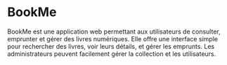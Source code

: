 # BookMe
BookMe est une application web permettant aux utilisateurs de consulter, emprunter et gérer des livres numériques. Elle offre une interface simple pour rechercher des livres, voir leurs détails, et gérer les emprunts. Les administrateurs peuvent facilement gérer la collection et les utilisateurs.
